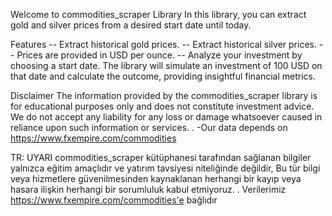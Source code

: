 Welcome to commodities_scraper Library
In this library, you can extract gold and silver prices from a desired start date until today.

Features
-- Extract historical gold prices.
-- Extract historical silver prices.
-- Prices are provided in USD per ounce.
-- Analyze your investment by choosing a start date. The library will simulate an investment of 100 USD on that date and calculate the outcome, providing insightful financial metrics.


Disclaimer
The information provided by the commodities_scraper library is for educational purposes only and does not constitute investment advice. We do not accept any liability for any loss or damage whatsoever caused in reliance upon such information or services. .
-Our data depends on https://www.fxempire.com/commodities

TR:
UYARI
commodities_scraper kütüphanesi tarafından sağlanan bilgiler yalnızca eğitim amaçlıdır ve yatırım tavsiyesi niteliğinde değildir,
Bu tür bilgi veya hizmetlere güvenilmesinden kaynaklanan herhangi bir kayıp veya hasara ilişkin herhangi bir sorumluluk kabul etmiyoruz. .
Verilerimiz https://www.fxempire.com/commodities'e bağlıdır

